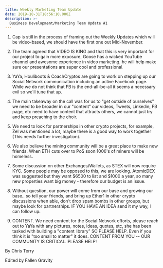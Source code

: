 ```yaml
---
title: Weekly Marketing Team Update
date: 2019-10-31T18:56:10.000Z
description: >-
  Business Development/Marketing Team Update #1
---
```


1.  Cap is still in the process of framing out the Weekly Updates which will be video-based, we should have the first one out Mid-November.

2.  The team agreed that VIDEO IS KING and that this is very important for our project to gain more exposure, Goose has a wicked YouTube channel and awesome experience in video marketing, he will help make sure our presentations are super cool and professional.


3.  YaYa, Houliboots & CoachCryptos are going to work on stepping up our Social Network communication including an active Facebook page. While we do not think that FB is the end-all-be-all it seems a necessary evil so we'll tune that up.


4.  The main takeaway on the call was for us to "get outside of ourselves" we need to be broader in our "content" our videos, Tweets, Linkedin, FB page, etc need to have content that attracts others, we cannot just try and keep preaching to the choir.


5.  We need to look for partnerships in other crypto projects, for example, Zel was mentioned a lot, maybe there is a good way to work together (This needs further investigation).


6.  We also believe the mining community will be a great place to make new friends. When ETH cuts over to PoS soon 1000's of miners will be homeless.


7.  Some discussion on other Exchanges/Wallets, as STEX will now require KYC. Some people may be opposed to this, we are looking. AtomicDEX was suggested but they want $6500 to list and $1000 a year, so many new properties want big money - therefore our budget is an issue.


8.  Without question, our power will come from our base and growing our base.. so tell your friends, and bring up Ether1 in other crypto discussions when able, don't drop spam bombs in other groups, but maybe look for partnerships. IF YOU HAVE AN IDEA send it my way, I can follow up.


9.  CONTENT. We need content for the Social Network efforts, please reach out to YaYa with any pictures, notes, ideas, quotes, etc, she has been tasked with building a "content library" SO PLEASE HELP. Even if you think it is "too small to matter" it does. CONTENT FROM YOU -- OUR COMMUNITY IS CRITICAL. PLEASE HELP!

By Chris Terry

Edited by Fallen Gravity
